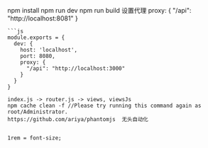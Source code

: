 npm install
npm run dev
npm run build
设置代理
proxy: {
  "/api": "http://localhost:8081"
}
```
```js
module.exports = {
  dev: {
    host: 'localhost',
    port: 8080,
    proxy: {
      "/api": "http://localhost:3000"
    }
  }
}
```
```
index.js -> router.js -> views, viewsJs
npm cache clean -f //Please try running this command again as root/Administrator.
https://github.com/ariya/phantomjs  无头自动化


1rem = font-size;
